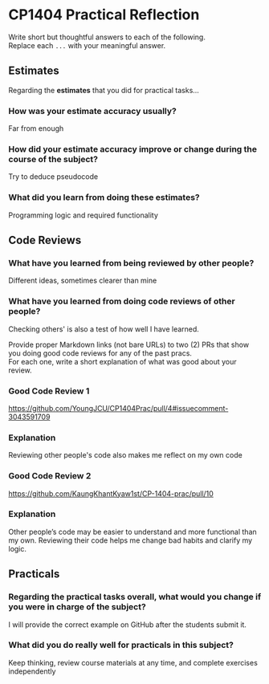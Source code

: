 # CP1404 Practical Reflection

Write short but thoughtful answers to each of the following.  
Replace each `...` with your meaningful answer.

## Estimates

Regarding the **estimates** that you did for practical tasks...

### How was your estimate accuracy usually?

Far from enough

### How did your estimate accuracy improve or change during the course of the subject?

Try to deduce pseudocode

### What did you learn from doing these estimates?

Programming logic and required functionality

## Code Reviews

### What have you learned from being reviewed by other people?

Different ideas, sometimes clearer than mine

### What have you learned from doing code reviews of other people?

Checking others' is also a test of how well I have learned.

Provide proper Markdown links (not bare URLs) to two (2) PRs that show you doing good code reviews for any of the past
pracs.  
For each one, write a short explanation of what was good about your review.

### Good Code Review 1

https://github.com/YoungJCU/CP1404Prac/pull/4#issuecomment-3043591709

### Explanation

Reviewing other people's code also makes me reflect on my own code

### Good Code Review 2

https://github.com/KaungKhantKyaw1st/CP-1404-prac/pull/10

### Explanation

Other people’s code may be easier to understand and more functional than my own. 
Reviewing their code helps me change bad habits and clarify my logic.

## Practicals

### Regarding the **practical tasks** overall, what would you change if you were in charge of the subject?

I will provide the correct example on GitHub after the students submit it.

### What did you do really well for practicals in this subject?

Keep thinking, review course materials at any time, and complete exercises independently